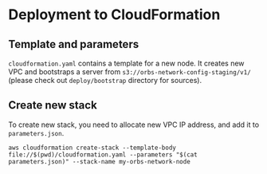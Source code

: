 # Deployment to CloudFormation

## Template and parameters

`cloudformation.yaml` contains a template for a new node. It creates new VPC and bootstraps a server from `s3://orbs-network-config-staging/v1/` (please check out `deploy/bootstrap` directory for sources).

## Create new stack

To create new stack, you need to allocate new VPC IP address, and add it to `parameters.json`.

```
aws cloudformation create-stack --template-body file://$(pwd)/cloudformation.yaml --parameters "$(cat parameters.json)" --stack-name my-orbs-network-node
```
